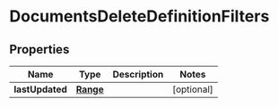 # DocumentsDeleteDefinitionFilters

## Properties
Name | Type | Description | Notes
------------ | ------------- | ------------- | -------------
**lastUpdated** | [**Range**](git/workplace-search-kotlin/docs/Range.md) |  |  [optional]
